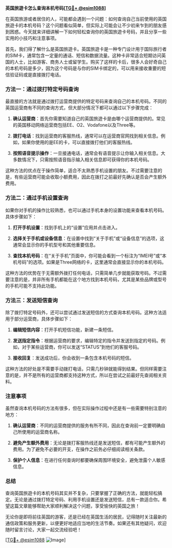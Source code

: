 **英国旅遊卡怎么查询本机号码[[TG💪+ @esim1088](https://t.me/s/esim1088)]**

在英国旅游或者居住的人，可能都会遇到一个问题：如何查询自己当前使用的英国旅遊卡的本机号码？这个问题看似简单，但实际上可能会让不少初来乍到的朋友感到困惑。今天就来详细讲解一下如何轻松查询你的英国旅遊卡号码，并且分享一些实用的小技巧和注意事项。

首先，我们得了解什么是英国旅遊卡。英国旅遊卡是一种专门设计用于国际旅行者的SIM卡，通常包含一定量的通话、短信和数据流量。这种卡非常适合短期访问英国的人士，比如游客、商务人士或留学生。购买了这样的卡后，很多人会好奇自己的本机号码是多少，因为这个号码是与你的SIM卡绑定的，可以用来接收重要的短信验证码或是直接拨打电话。

### 方法一：通过拨打特定号码查询

最直接的方法就是通过拨打运营商提供的特定号码来查询自己的本机号码。不同的英国运营商有不同的查询方式，但大部分情况下都可以通过以下步骤完成：

1. **确认运营商**：首先你需要知道自己的英国旅遊卡是由哪个运营商提供的。常见的英国移动网络运营商包括EE、O2、Vodafone以及Three等。
   
2. **拨打电话**：找到运营商的客服热线，通常可以在运营商官网找到相关信息。例如，如果你使用的是EE的卡，可以直接拨打他们的客服热线。

3. **按照语音提示操作**：一旦接通电话，通常会有语音提示让你输入相关信息。大多数情况下，只需按照语音指示输入相关信息即可获得你的本机号码。

这种方法的优点在于操作简单，适合不太熟悉手机设置的朋友。不过需要注意的是，有些运营商可能会收取小额费用，因此在拨打之前最好先确认是否会产生额外费用。

### 方法二：通过手机设置查询

如果你对手机的操作比较熟悉，也可以通过手机本身的设置功能来查看本机号码。具体步骤如下：

1. **打开手机设置**：找到手机上的“设置”应用并点击进入。

2. **选择关于手机或设备信息**：在设置中找到“关于手机”或“设备信息”的选项，这通常会显示你的手机型号和其他重要信息。

3. **查找本机号码**：在“关于手机”页面中，你可能会看到一个标注为“IMEI号”或“本机号码”的选项。如果是Three网络的卡，这里通常会直接显示你的本机号码。

这种方法的优势在于无需额外拨打任何电话，只需简单几步就能获取号码。不过需要注意的是，并非所有手机都能在这个地方找到本机号码，尤其是某些品牌或型号的手机可能不支持此功能。

### 方法三：发送短信查询

除了拨打特定号码外，还可以尝试通过发送短信的方式查询本机号码。这种方法适用于部分运营商，具体步骤如下：

1. **编辑短信内容**：打开手机短信功能，新建一条短信。

2. **发送指定指令**：根据运营商的要求，编辑特定的指令并发送到指定的号码。例如，对于某些运营商，你可以发送“STATUS”到他们的客服号码。

3. **接收回复**：发送成功后，你会收到一条包含本机号码的短信。

这种方法的好处是不需要手动拨打电话，只需几秒钟就能得到结果。但同样需要注意的是，并不是所有的运营商都支持这种方式，所以在尝试之前最好先查阅相关资料。

### 注意事项

虽然查询本机号码的方法有很多，但在实际操作过程中还是有一些需要特别注意的地方：

1. **确认运营商**：不同的运营商提供的服务有所不同，因此在查询前一定要明确自己所使用的运营商名称。

2. **避免产生额外费用**：无论是拨打客服热线还是发送短信，都有可能产生额外的费用。为了避免不必要的开支，在操作之前务必仔细阅读相关条款。

3. **保护个人信息**：在进行任何查询时都要确保周围环境安全，避免泄露个人敏感信息。

### 总结

查询英国旅遊卡的本机号码其实并不复杂，只要掌握了正确的方法，就能轻松搞定。无论是通过拨打特定号码、利用手机设置还是发送短信，总有一款适合你。希望这篇文章能够帮助大家顺利解决这个问题，享受愉快的英国之旅！

无论你是即将前往英国的游客，还是已经在英国生活的居民，记得随时关注最新的通信政策和服务更新，以便更好地适应当地的生活节奏。如果还有其他疑问，欢迎随时留言讨论，大家一起交流经验吧！

[[TG💪+ @esim1088](https://t.me/s/esim1088) ![Image](https://i.postimg.cc/4NQfJmqS/Snipaste-2025-05-13-00-14-12.png)]